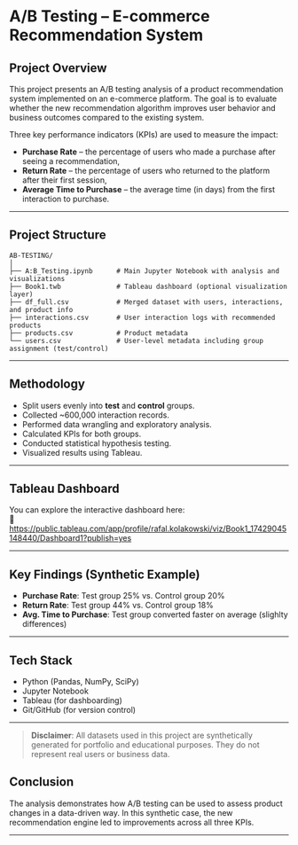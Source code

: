 # A/B Testing – E-commerce Recommendation System

## Project Overview

This project presents an A/B testing analysis of a product recommendation system implemented on an e-commerce platform. The goal is to evaluate whether the new recommendation algorithm improves user behavior and business outcomes compared to the existing system.

Three key performance indicators (KPIs) are used to measure the impact:

- **Purchase Rate** – the percentage of users who made a purchase after seeing a recommendation,
- **Return Rate** – the percentage of users who returned to the platform after their first session,
- **Average Time to Purchase** – the average time (in days) from the first interaction to purchase.

---

## Project Structure

    AB-TESTING/
    │
    ├── A:B_Testing.ipynb      # Main Jupyter Notebook with analysis and visualizations
    ├── Book1.twb              # Tableau dashboard (optional visualization layer)
    ├── df_full.csv            # Merged dataset with users, interactions, and product info
    ├── interactions.csv       # User interaction logs with recommended products
    ├── products.csv           # Product metadata
    └── users.csv              # User-level metadata including group assignment (test/control)
---

## Methodology

- Split users evenly into **test** and **control** groups.
- Collected ~600,000 interaction records.
- Performed data wrangling and exploratory analysis.
- Calculated KPIs for both groups.
- Conducted statistical hypothesis testing.
- Visualized results using Tableau.

---

## Tableau Dashboard

You can explore the interactive dashboard here:  
🔗 https://public.tableau.com/app/profile/rafal.kolakowski/viz/Book1_17429045148440/Dashboard1?publish=yes

---

## Key Findings (Synthetic Example)

- **Purchase Rate**: Test group 25% vs. Control group 20%
- **Return Rate**: Test group 44% vs. Control group 18%
- **Avg. Time to Purchase**: Test group converted faster on average (slighlty differences)

---

## Tech Stack

- Python (Pandas, NumPy, SciPy)
- Jupyter Notebook
- Tableau (for dashboarding)
- Git/GitHub (for version control)

---

> **Disclaimer**: All datasets used in this project are synthetically generated for portfolio and educational purposes. They do not represent real users or business data.

## Conclusion

The analysis demonstrates how A/B testing can be used to assess product changes in a data-driven way. In this synthetic case, the new recommendation engine led to improvements across all three KPIs.

---
